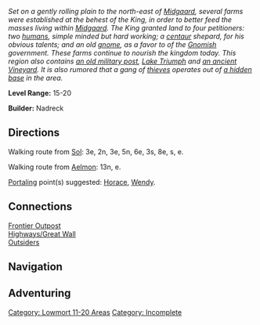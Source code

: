 *Set on a gently rolling plain to the north-east of
[Midgaard](:Category:_Midgaard "wikilink"), several farms were
established at the behest of the King, in order to better feed the
masses living within [Midgaard](:Category:_Midgaard "wikilink"). The
King granted land to four petitioners: two [humans](Humans "wikilink"),
simple minded but hard working; a [centaur](Centaurs "wikilink")
shepard, for his obvious talents; and an old [gnome](Gnomes "wikilink"),
as a favor to of the [Gnomish](Gnomes "wikilink") government. These
farms continue to nourish the kingdom today. This region also contains
[an old military post](:Category:_Frontier_Outpost "wikilink"), [Lake
Triumph](:Category:_Lake_Triumph "wikilink") and [an ancient
Vineyard](:Category:_LeMans_Vineyard "wikilink"). It is also rumored
that a gang of [thieves](:Category:_Rogues "wikilink") operates out of
[a hidden base](:Category:_Outsiders "wikilink") in the area.*

**Level Range:** 15-20

**Builder:** Nadreck

## Directions

Walking route from [Sol](Sol "wikilink"): 3e, 2n, 3e, 5n, 6e, 3s, 8e, s,
e.

Walking route from [Aelmon](Aelmon "wikilink"): 13n, e.

[Portaling](Portal "wikilink") point(s) suggested:
[Horace](Horace_The_Shepard "wikilink"),
[Wendy](Walter's_Wife_Wendy "wikilink").

## Connections

[Frontier Outpost](:Category:Frontier_Outpost "wikilink")  
[Highways/Great Wall](:Category:Highways/Great_Wall "wikilink")  
[Outsiders](:Category:Outsiders "wikilink")

## Navigation

## Adventuring

[Category: Lowmort 11-20
Areas](Category:_Lowmort_11-20_Areas "wikilink") [Category:
Incomplete](Category:_Incomplete "wikilink")
